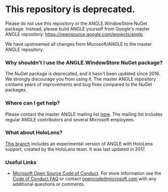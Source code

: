 # This repository is deprecated. 
Please do not use this repository or the ANGLE.WindowStore NuGet package. Instead, please build ANGLE yourself from Google's master ANGLE repository: https://opensource.google.com/projects/angle.

We have upstreamed all changes from Microsoft/ANGLE to the master ANGLE repository.

### Why shouldn't I use the ANGLE.WindowStore NuGet package?
The NuGet package is deprecated, and it hasn't been updated since 2016. We strongly discourage you from using it. The master ANGLE repository contains years of improvements and bug fixes compared to the NuGet packages.

### Where can I get help?
Please contact the master ANGLE mailing list [here](https://groups.google.com/forum/#!forum/angleproject). The mailing list includes regular ANGLE contributors and several Microsoft employees.

### What about HoloLens?
[This branch](https://github.com/Microsoft/angle/tree/ms-holographic-experimental) includes an experimental version of ANGLE with HoloLens support, created by the HoloLens team. It was last updated in 2017. 

### Useful Links
- [Microsoft Open Source Code of Conduct](https://opensource.microsoft.com/codeofconduct/). 
For more information see the [Code of Conduct FAQ](https://opensource.microsoft.com/codeofconduct/faq/) 
or contact [opencode@microsoft.com](mailto:opencode@microsoft.com) with any additional 
questions or comments.
